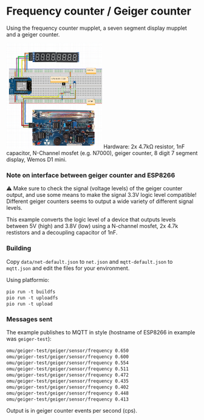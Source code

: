 Frequency counter / Geiger counter
==================================

Using the frequency counter mupplet, a seven segment display mupplet and
a geiger counter.

<img src="https://github.com/muwerk/examples/blob/master/Resources/FrequencyCounter.jpg" width="50%">
Hardware: 2x 4.7kΩ resistor, 1nF capacitor, N-Channel mosfet (e.g. N7000),
geiger counter, 8 digit 7 segment display, Wemos D1 mini.

### Note on interface between geiger counter and ESP8266

⚠️ Make sure to check the signal (voltage levels) of the geiger counter output, and use some means to
make the signal 3.3V logic level compatible! Different geiger counters seems to output a wide variety of different
signal levels. 

This example converts the logic level of a device that outputs levels between 5V (high) and 3.8V (low) using
a N-channel mosfet, 2x 4.7k restistors and a decoupling capacitor of 1nF.

### Building

Copy `data/net-default.json` to `net.json` and `mqtt-default.json` to `mqtt.json` and edit
the files for your environment.

Using platformio:

```
pio run -t buildfs
pio run -t uploadfs
pio run -t upload
```

### Messages sent

The example publishes to MQTT in style (hostname of ESP8266 in example was `geiger-test`):

```
omu/geiger-test/geiger/sensor/frequency 0.650
omu/geiger-test/geiger/sensor/frequency 0.600
omu/geiger-test/geiger/sensor/frequency 0.554
omu/geiger-test/geiger/sensor/frequency 0.511
omu/geiger-test/geiger/sensor/frequency 0.472
omu/geiger-test/geiger/sensor/frequency 0.435
omu/geiger-test/geiger/sensor/frequency 0.402
omu/geiger-test/geiger/sensor/frequency 0.448
omu/geiger-test/geiger/sensor/frequency 0.413
```

Output is in geiger counter events per second (cps).